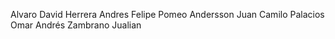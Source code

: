 Alvaro David Herrera
Andres Felipe Pomeo
Andersson
Juan Camilo Palacios
Omar Andrés Zambrano
Jualian
